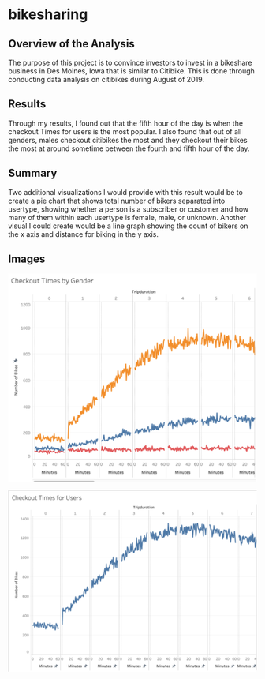 # bikesharing

## Overview of the Analysis  
The purpose of this project is to convince investors to invest in a bikeshare business in Des Moines, Iowa that is similar to Citibike. This is done through conducting data analysis on citibikes during August of 2019. 

## Results
Through my results, I found out that the fifth hour of the day is when the checkout Times for users is the most popular. I also found that out of all genders, males checkout citibikes the most and they checkout their bikes the most at around sometime between the fourth and fifth hour of the day. 


## Summary 
Two additional visualizations I would provide with this result would be to create a pie chart that shows total number of bikers separated into usertype, showing whether a person is a subscriber or customer and how many of them within each usertype is female, male, or unknown. Another visual I could create would be a line graph showing the count of bikers on the x axis and  distance for biking in the y axis. 

## Images

![](./Resources/Checkout_Times_by_Gender.png)

![](./Resources/Checkout_Times_for_Users.png)
